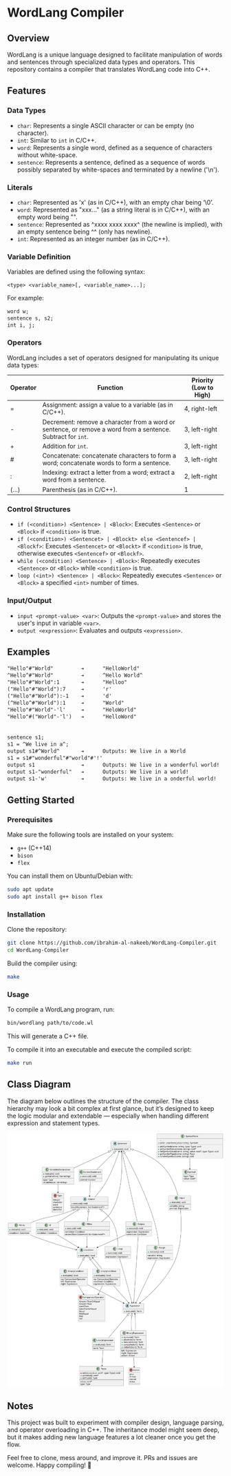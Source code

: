 # WordLang Compiler

## Overview
WordLang is a unique language designed to facilitate manipulation of words and sentences through specialized data types and operators. This repository contains a compiler that translates WordLang code into C++.

## Features

### Data Types
- `char`: Represents a single ASCII character or can be empty (no character).
- `int`: Similar to `int` in C/C++.
- `word`: Represents a single word, defined as a sequence of characters without white-space.
- `sentence`: Represents a sentence, defined as a sequence of words possibly separated by white-spaces and terminated by a newline ('\n').

### Literals
- `char`: Represented as 'x' (as in C/C++), with an empty char being ‘\0’.
- `word`: Represented as "xxx..." (as a string literal is in C/C++), with an empty word being "".
- `sentence`: Represented as ^xxxx xxxx xxxx^ (the newline is implied), with an empty sentence being ^^ (only has newline).
- `int`: Represented as an integer number (as in C/C++).

### Variable Definition
Variables are defined using the following syntax:

```
<type> <variable_name>[, <variable_name>...];
```


For example:
```WordLang
word w;
sentence s, s2;
int i, j;
```

### Operators
WordLang includes a set of operators designed for manipulating its unique data types:

| Operator | Function                                                                                             | Priority (Low to High) |
| -------- | ---------------------------------------------------------------------------------------------------- | ---------------------- |
| =        | Assignment: assign a value to a variable (as in C/C++).                                                      | 4, right-left          |
| -        | Decrement: remove a character from a word or sentence, or remove a word from a sentence. Subtract for `int`. | 3, left-right          |
| +        | Addition for `int`.                                                                                  | 3, left-right          |
| #        | Concatenate: concatenate characters to form a word; concatenate words to form a sentence.           | 3, left-right          |
| :        | Indexing: extract a letter from a word; extract a word from a sentence.                              | 2, left-right          |
| (…)      | Parenthesis (as in C/C++).                                                                           | 1                       |

### Control Structures
- `if (<condition>) <Sentence> | <Block>`: Executes `<Sentence>` or `<Block>` if `<condition>` is true.
- `if (<condition>) <Sentencet> | <Blockt> else <Sentencef> | <Blockf>`: Executes `<Sentencet>` or `<Blockt>` if `<condition>` is true, otherwise executes `<Sentencef>` or `<Blockf>`.
- `while (<condition) <Sentence> | <Block>`: Repeatedly executes `<Sentence>` or `<Block>` while `<condition>` is true.
- `loop (<int>) <Sentence> | <Block>`: Repeatedly executes `<Sentence>` or `<Block>` a specified `<int>` number of times.

### Input/Output
- `input <prompt-value> <var>`: Outputs the `<prompt-value>` and stores the user's input in variable `<var>`.
- `output <expression>`: Evaluates and outputs `<expression>`.

## Examples
```WordLang
"Hello"#"World"         ➔      "HelloWorld"
^Hello^#"World"         ➔      ^Hello World^
"Hello"#"World":1       ➔      "Helloo"
("Hello"#"World"):7     ➔      'r'
("Hello"#"World"):-1    ➔      'd'
(^Hello^#"World"):1     ➔      "World"
"Hello"#"World"-'l'     ➔      "HeloWorld"
"Hello"#("World"-'l')   ➔      "HelloWord"


sentence s1;
s1 = ^We live in a^;
output s1#^World^       ➔      Outputs: We live in a World
s1 = s1#"wonderful"#"world"#'!'
output s1               ➔      Outputs: We live in a wonderful world!
output s1-"wonderful"   ➔      Outputs: We live in a world!
output s1-'w'           ➔      Outputs: We live in a onderful world!
```


## Getting Started

### Prerequisites

Make sure the following tools are installed on your system:

* `g++` (C++14)
* `bison`
* `flex`

You can install them on Ubuntu/Debian with:

```bash
sudo apt update
sudo apt install g++ bison flex
```

### Installation

Clone the repository:

```bash
git clone https://github.com/ibrahim-al-nakeeb/WordLang-Compiler.git
cd WordLang-Compiler
```

Build the compiler using:

```bash
make
```

### Usage

To compile a WordLang program, run:

```bash
bin/wordlang path/to/code.wl
```

This will generate a C++ file.

To compile it into an executable and execute the compiled script:

```bash
make run
```

## Class Diagram

The diagram below outlines the structure of the compiler. The class hierarchy may look a bit complex at first glance, but it’s designed to keep the logic modular and extendable — especially when handling different expression and statement types.

![Class Diagram](uml/wordlang_compiler_class_diagram.svg)

## Notes

This project was built to experiment with compiler design, language parsing, and operator overloading in C++. The inheritance model might seem deep, but it makes adding new language features a lot cleaner once you get the flow.

Feel free to clone, mess around, and improve it.
PRs and issues are welcome.
Happy compiling! 🚀